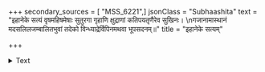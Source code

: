 +++
secondary_sources = [ "MSS_6221",]
jsonClass = "Subhaashita"
text = "इहानेके सत्यं वृषमहिषमेषाः सुतुरगा गृहाणि क्षुद्राणां कतिपयतृणैरेव सुखिनः।  \nगजानामास्थानं मदसलिलजम्बालितभुवां तदेको विन्ध्याद्रेर्विपिनमथवा भूपसदनम्॥"
title = "इहानेके सत्यम्"

+++

<details><summary>Text</summary>

इहानेके सत्यं वृषमहिषमेषाः सुतुरगा गृहाणि क्षुद्राणां कतिपयतृणैरेव सुखिनः।  
गजानामास्थानं मदसलिलजम्बालितभुवां तदेको विन्ध्याद्रेर्विपिनमथवा भूपसदनम्॥
</details>
